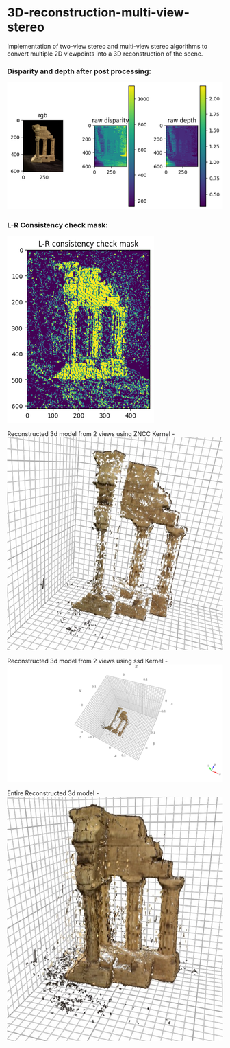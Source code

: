 # 3D-reconstruction-multi-view-stereo
Implementation of two-view stereo and multi-view stereo algorithms to convert multiple 2D viewpoints into a 3D reconstruction of the scene.

### **Disparity and depth after post processing**: <br/>
![Alt text](output/depth_ssd.png)

### **L-R Consistency check mask**: <br/>
![Alt text](output/LRconsistency.png)

Reconstructed 3d model from 2 views using ZNCC Kernel -
![Alt text](output/reconstruction_using_zncc_kernel.jpeg)

Reconstructed 3d model from 2 views using ssd Kernel -
![Alt text](output/reconstruction_using_ssd_kernel.png)

Entire Reconstructed 3d model - <br/>
![Alt text](output/agre.jpeg)
